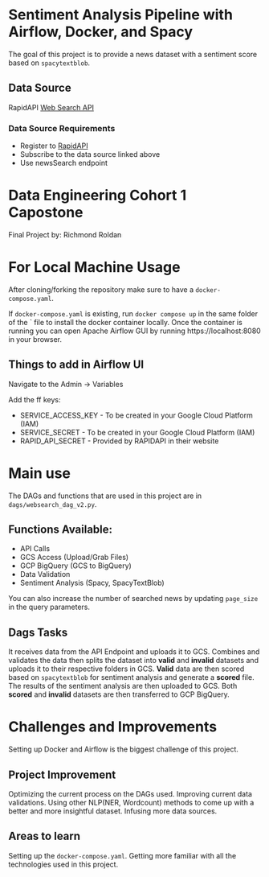 # Sentiment Analysis Pipeline with Airflow, Docker, and Spacy
The goal of this project is to provide a news dataset with a sentiment score based on `spacytextblob`.
## Data Source
RapidAPI [Web Search API](https://rapidapi.com/contextualwebsearch/api/web-search/)
### Data Source Requirements
- Register to [RapidAPI](https://rapidapi.com/hub)
- Subscribe to the data source linked above
- Use newsSearch endpoint

# Data Engineering Cohort 1 Capostone
Final Project by: Richmond Roldan

# For Local Machine Usage 
After cloning/forking the repository make sure to have a `docker-compose.yaml`.


If `docker-compose.yaml` is existing, run `docker compose up` in the same folder of the ` file to install the docker container locally. Once the container is running you can open Apache Airflow GUI by running  https://localhost:8080 in your browser.

## Things to add in Airflow UI
Navigate to the Admin -> Variables 

Add the ff keys:
- SERVICE_ACCESS_KEY - To be created in your Google Cloud Platform (IAM)
- SERVICE_SECRET - To be created in your Google Cloud Platform (IAM)
- RAPID_API_SECRET - Provided by RAPIDAPI in their website


# Main use 
The DAGs and functions that are used in this project are in `dags/websearch_dag_v2.py`.
## Functions Available:
- API Calls
- GCS Access (Upload/Grab Files)
- GCP BigQuery (GCS to BigQuery)
- Data Validation
- Sentiment Analysis (Spacy, SpacyTextBlob)

You can also increase the number of searched news by updating `page_size` in the query parameters.

## Dags Tasks
It receives data from the API Endpoint and uploads it to GCS. Combines and validates the data then splits the dataset into **valid** and **invalid** datasets and uploads it to their respective folders in GCS. **Valid** data are then scored based on `spacytextblob` for sentiment analysis and generate a **scored** file. The results of the sentiment analysis are then uploaded to GCS. Both **scored** and **invalid** datasets are then transferred to GCP BigQuery.

# Challenges and Improvements
Setting up Docker and Airflow is the biggest challenge of this project.

## Project Improvement
Optimizing the current process on the DAGs used. Improving current data validations. Using other NLP(NER, Wordcount) methods to come up with a better and more insightful dataset. Infusing more data sources.

## Areas to learn
Setting up the `docker-compose.yaml`. Getting more familiar with all the technologies used in this project.


